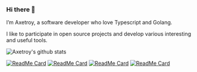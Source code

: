 ### Hi there 👋

I’m Axetroy, a software developer who love Typescript and Golang.

I like to participate in open source projects and develop various interesting and useful tools.

![Axetroy's github stats](https://github-readme-stats.vercel.app/api?username=axetroy&show_icons=true)

[![ReadMe Card](https://github-readme-stats.vercel.app/api/pin/?username=axetroy&repo=gmock)](https://github.com/axetroy/gmock)
[![ReadMe Card](https://github-readme-stats.vercel.app/api/pin/?username=axetroy&repo=s4)](https://github.com/axetroy/s4)
[![ReadMe Card](https://github-readme-stats.vercel.app/api/pin/?username=axetroy&repo=hooker)](https://github.com/axetroy/hooker)
[![ReadMe Card](https://github-readme-stats.vercel.app/api/pin/?username=axetroy&repo=anti-redirect)](https://github.com/axetroy/anti-redirect)
